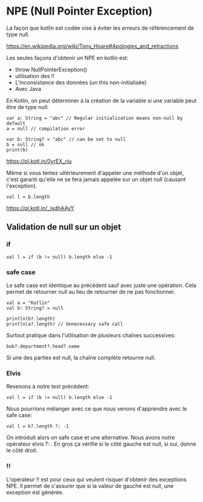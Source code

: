 # NPE (Null Pointer Exception)

La façon que kotlin est codée vise à éviter les erreurs de référencement de type null.

https://en.wikipedia.org/wiki/Tony_Hoare#Apologies_and_retractions

Les seules façons d'obtenir un NPE en kotlin est:

* throw NullPointerException()
* utilisation des !!
* L'inconsistance des données (un this non-initialisée)
* Avec Java

En Kotlin, on peut déterminer à la création de la variable si une variable peut être de type null:

```
var a: String = "abc" // Regular initialization means non-null by default
a = null // compilation error

var b: String? = "abc" // can be set to null
b = null // ok
print(b)

```

https://pl.kotl.in/0yrEX_riu


Même si vous tentez ultérieurement d'appeler une méthode d'un objet, c'est garanti qu'elle ne se fera jamais appelée sur un objet null (causant l'exception).

```
val l = b.length 
```

https://pl.kotl.in/_jsdhAAyY


## Validation de null sur un objet

### if

```
val l = if (b != null) b.length else -1
```

### safe case

Le safe case est identique au précédent sauf avec juste une opération. Cela permet de retourner null au lieu de retourner de ne pas fonctionner.

```
val a = "Kotlin"
val b: String? = null

println(b?.length)
println(a?.length) // Unnecessary safe call
```

Surtout pratique dans l'utilisation de plusieurs chaînes successives:

```
bob?.department?.head?.name
```

Si une des parties est null, la chaîne complète retourne null.

### Elvis

Revenons à notre test précédent:

```
val l = if (b != null) b.length else -1
```

Nous pourrions mélanger avec ce que nous venons d'apprendre avec le safe case:

```
val l = b?.length ?: -1
```

On introduit alors on safe case et une alternative. Nous avons notre opérateur elvis ?: . En gros ça vérifie si le côté gauche est null, si oui, donne le côté droit.

### !!

L'opérateur !! est pour ceux qui veulent risquer d'obtenir des exceptions NPE. Il permet de s'assurer que si la valeur de gauche est null, une exception est générée.